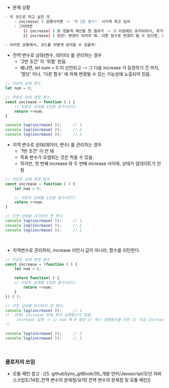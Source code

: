 

- 문제 상황 
``` bash 
- 이 코드로 하고 싶은 것 
	- increase( ) 실행시키면 -> '딱 1만 증가!' 시키게 하고 싶어
	- 그러려면 
		1) increase( ) 로 힘들게 계산을 한 결과가 -> 그 다음에도 유지되어서, 추가되어야 해 
		2) increase( ) 로만! 변경이 되어야 해. 다른 함수로 변경이 될 수 있다면, 나도 모르게 한번 더 증가 된 상황에서, 2씩 증가가 될 수 있어서. 
		
- 이러한 상황에서, 코드를 어떻게 관리할 수 있을까?

```



- 전역 변수로 상태(변수, 데이터) 를 관리하는 경우 
	- '2번 조건' 이 '위협' 받음. 
	- 왜냐면, let num = 0 이 선언되고 -> 그 다음 increase 가 등장하기 건 까지, '할당' 이나, '다른 함수' 에 의해 변경될 수 있는 가능성에 노출되어 있음. 
``` js
// 카운트 상태 변수 
let num = 0;

// 카운트 상태 변경 함수 
const increase = function ( ) {
	// 카운트 상태를 1만큼 증가시킨다.
	return ++num;
}

console.log(increase( ));     // 1
console.log(increase( ));     // 2
console.log(increase( ));     // 3
```



- 지역 변수로 상태(데이터, 변수) 를 관리하는 경우 
	- '1번 조건' 이 안 돼 
	- 목표 변수가 오염되는 것은 막을 수 있음. 
	- 하지만, 첫 번째 increase 와 두 번째 increase 사이에, 상태가 업데이트가 안 됨 
``` js 
// 카운트 상태 변경 함수 
const increase = function ( ) {
	let num = 0;

	// 카운트 상태를 1만큼 증가시킨다.
	return ++num;
}

// 이전 상태를 유지하지 못 한다. 
console.log(increase( ));     // 1
console.log(increase( ));     // 1
console.log(increase( ));     // 1
```


<br>


- 지역변수로 관리하되, increase 리턴시 값이 아니라, 함수를 리턴한다. 
``` js 
// 카운트 상태 변경 함수 
const increase = (function ( ) {
	let num = 0;

	return function( ) {
	// 카운트 상태를 1만큼 증가시킨다. 
		return ++num;
	}
}) ( );

// 이전 상태를 유지하지 못 한다. 
console.log(increase( ));     // 1
/*  전제) increase 안에 즉시 실행함수가 있음. 
	 increase 실행 -> 1) num 에 0 할당 2) 즉시 실행함수를 리턴 3) 이걸 increase 에 다시 넣음?
*/

console.log(increase( ));     // 2
console.log(increase( ));     // 3
```



<br>


### 클로저의 쓰임 
- 모듈 패턴 참고 : [[5. githubSync_gitBook/05_개발 언어/Javascript/모던 자바스크립트/14장_전역 변수의 문제점/요약| 전역 변수의 문제점 및 모듈 패턴]]